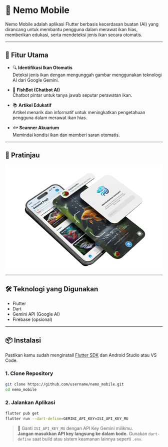 # 🐠 Nemo Mobile

Nemo Mobile adalah aplikasi Flutter berbasis kecerdasan buatan (AI) yang dirancang untuk membantu pengguna dalam merawat ikan hias, memberikan edukasi, serta mendeteksi jenis ikan secara otomatis.

---

## 🚀 Fitur Utama

- 🔍 **Identifikasi Ikan Otomatis**  
  Deteksi jenis ikan dengan mengunggah gambar menggunakan teknologi AI dari Google Gemini.

- 🧠 **FishBot (Chatbot AI)**  
  Chatbot pintar untuk tanya jawab seputar perawatan ikan.

- 📚 **Artikel Edukatif**  
  Artikel menarik dan informatif untuk meningkatkan pengetahuan pengguna dalam merawat ikan hias.

- 🐟 **Scanner Akuarium**  
  Memindai kondisi ikan dan memberi saran otomatis.

---

## 📱 Pratinjau

![Fitur Aplikasi](https://raw.githubusercontent.com/zollahrp/nemo-ai/main/public/img/fitur.png)

---

## 🛠 Teknologi yang Digunakan

- Flutter
- Dart
- Gemini API (Google AI)
- Firebase (opsional)
---

## 📦 Instalasi

Pastikan kamu sudah menginstall [Flutter SDK](https://docs.flutter.dev/get-started/install) dan Android Studio atau VS Code.

### 1. Clone Repository

```bash
git clone https://github.com/username/nemo_mobile.git
cd nemo_mobile
```

### 2. Jalankan Aplikasi

```bash
flutter pub get
flutter run --dart-define=GEMINI_API_KEY=ISI_API_KEY_MU
```

> 🔐 Ganti `ISI_API_KEY_MU` dengan API Key Gemini milikmu.  
> **Jangan masukkan API key langsung ke dalam kode.** Gunakan `dart-define` saat build atau sistem keamanan lainnya seperti `.env`.

